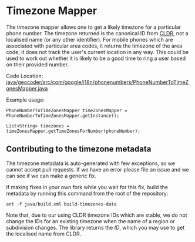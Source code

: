 # Timezone Mapper

The timezone mapper allows one to get a likely timezone for a particular phone
number. The timezone returned is the canonical ID from [CLDR](
http://www.unicode.org/cldr/charts/latest/supplemental/zone_tzid.html), not a
localised name (or any other identifier). For mobile phones which are associated
with particular area codes, it returns the timezone of the area code; it does
not track the user's current location in any way. This could be used to work out
whether it is likely to be a good time to ring a user based on their provided
number.

Code Location:
[java/geocoder/src/com/google/i18n/phonenumbers/PhoneNumberToTimeZonesMapper.java](https://github.com/googlei18n/libphonenumber/blob/master/java/geocoder/src/com/google/i18n/phonenumbers/PhoneNumberToTimeZonesMapper.java)

Example usage:

```
PhoneNumberToTimeZonesMapper timeZonesMapper = PhoneNumberToTimeZonesMapper.getInstance();

List<String> timezones = timeZonesMapper.getTimeZonesForNumber(phoneNumber);
```

## Contributing to the timezone metadata

The timezone metadata is auto-generated with few exceptions, so we cannot accept
pull requests. If we have an error please file an issue and we can see if we
can make a generic fix.

If making fixes in your own fork while you wait for this fix, build the metadata
by running this command from the root of the repository:

```
ant -f java/build.xml build-timezones-data
```

Note that, due to our using CLDR timezone IDs which are stable, we do not change
the IDs for an existing timezone when the name of a region or subdivision
changes. The library returns the *ID*, which you may use to get the localised
name from CLDR.
